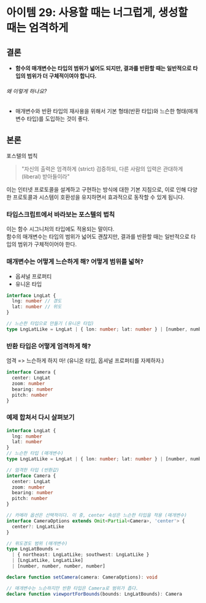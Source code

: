 # 아이템 29: 사용할 때는 너그럽게, 생성할 때는 엄격하게

## 결론
- **함수의 매개변수는 타입의 범위가 넓어도 되지만, 결과를 반환할 때는 일반적으로 타입의 범위가 더 구체적이여야 합니다.**

###### 왜 이렇게 하나요?
- 매개변수와 반환 타입의 재사용을 위해서 기본 형태(반환 타입)와 느슨한 형태(매개변수 타입)를 도입하는 것이 좋다.

## 본론
포스텔의 법칙 
> "자신의 출력은 엄격하게 (strict) 검증하되, 다른 사람의 입력은 관대하게 (liberal) 받아들이라"

이는 인터넷 프로토콜을 설계하고 구현하는 방식에 대한 기본 지침으로, 이로 인해 다양한 프로토콜과 시스템이 호환성을 유지하면서 효과적으로 동작할 수 있게 됩니다.

### 타입스크립트에서 바라보는 포스텔의 법칙
이는 함수 시그니처의 타입에도 적용되는 말이다. <br/>
함수의 매개변수는 타입의 범위가 넓어도 괜찮지만, 결과를 반환할 때는 일반적으로 타입의 범위가 구체적이어야 한다.

### 매개변수는 어떻게 느슨하게 해? 어떻게 범위를 넓혀?
- 옵셔널 프로퍼티
- 유니온 타입

```ts
interface LngLat {
  lng: number // 경도
  lat: number // 위도
}

// 느슨한 타입으로 만들기 (유니온 타입)
type LngLatLike = LngLat | { lon: number; lat: number } | [number, number]
```

### 반환 타입은 어떻게 엄격하게 해?
엄격 => 느슨하게 하지 마!
(유니온 타입, 옵셔널 프로퍼티를 자제하자.)

```ts
interface Camera {
  center: LngLat
  zoom: number
  bearing: number
  pitch: number
}
```

### 예제 합쳐서 다시 살펴보기
```ts
interface LngLat {
  lng: number
  lat: number
}
// 느슨한 타입 (매개변수)
type LngLatLike = LngLat | { lon: number; lat: number } | [number, number]

// 엄격한 타입 (반환값)
interface Camera {
  center: LngLat
  zoom: number
  bearing: number
  pitch: number
}

// 카메라 옵션은 선택적이다. 이 중, center 속성은 느슨한 타입을 적용 (매개변수)
interface CameraOptions extends Omit<Partial<Camera>, 'center'> {
  center?: LngLatLike
}

// 위도경도 범위 (매개변수)
type LngLatBounds =
  | { northeast: LngLatLike; southwest: LngLatLike }
  | [LngLatLike, LngLatLike]
  | [number, number, number, number]

declare function setCamera(camera: CameraOptions): void

// 매개변수는 느슨하지만 반환 타입은 Camera로 범위가 좁다.
declare function viewportForBounds(bounds: LngLatBounds): Camera
```
